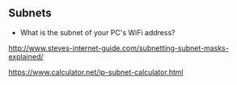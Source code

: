 ## Subnets
- What is the subnet of your PC's WiFi address?

http://www.steves-internet-guide.com/subnetting-subnet-masks-explained/

https://www.calculator.net/ip-subnet-calculator.html
